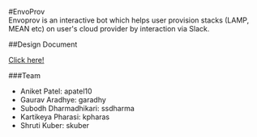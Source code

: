 #EnvoProv  
Envoprov is an interactive bot which helps user provision stacks (LAMP, MEAN etc) on user's cloud provider by interaction via Slack.

##Design Document

[Click here!](https://github.com/EnvoProv/EnvoProv/blob/master/DESIGN.md)

###Team
* Aniket Patel: apatel10
* Gaurav Aradhye: garadhy
* Subodh Dharmadhikari: ssdharma
* Kartikeya Pharasi: kpharas
* Shruti Kuber: skuber



